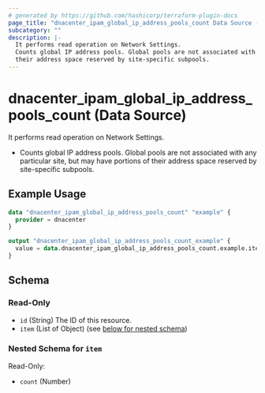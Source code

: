 ```yaml
---
# generated by https://github.com/hashicorp/terraform-plugin-docs
page_title: "dnacenter_ipam_global_ip_address_pools_count Data Source - terraform-provider-dnacenter"
subcategory: ""
description: |-
  It performs read operation on Network Settings.
  Counts global IP address pools. Global pools are not associated with any particular site, but may have portions of
  their address space reserved by site-specific subpools.
---
```


# dnacenter_ipam_global_ip_address_pools_count (Data Source)

It performs read operation on Network Settings.

- Counts global IP address pools. Global pools are not associated with any particular site, but may have portions of
their address space reserved by site-specific subpools.

## Example Usage

```terraform
data "dnacenter_ipam_global_ip_address_pools_count" "example" {
  provider = dnacenter
}

output "dnacenter_ipam_global_ip_address_pools_count_example" {
  value = data.dnacenter_ipam_global_ip_address_pools_count.example.item
}
```

<!-- schema generated by tfplugindocs -->
## Schema

### Read-Only

- `id` (String) The ID of this resource.
- `item` (List of Object) (see [below for nested schema](#nestedatt--item))

<a id="nestedatt--item"></a>
### Nested Schema for `item`

Read-Only:

- `count` (Number)
